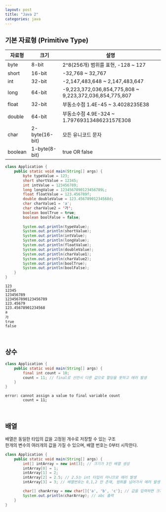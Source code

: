 ```yaml
---
layout: post
title: "Java 2"
categories: java
---
```


## 기본 자료형 (Primitive Type)

|자료형|크기|설명|
|---|---|---|
|byte|8-bit| 2^8(256개) 범위를 표현, -128 ~ 127|
|short|16-bit| -32,768 ~ 32,767|
|int|32-bit| -2,147,483,648 ~ 2,147,483,647|
|long|64-bit| -9,223,372,036,854,775,808 ~ 9,223,372,036,854,775,807|
|float|32-bit| 부동소수점 1.4E-45 ~ 3.4028235E38|
|double|64-bit| 부동소수점 4.9E-324 ~ 1.7976931348623157E308|
|char|2-byte(16-bit)| 모든 유니코드 문자|
|boolean|1-byte(8-bit)| true OR false|

```java
class Application {
    public static void main(String[] args) {
        byte typeValue = 123;
        short shortValue = 12345;
        int intValue = 123456789;
        long longValue = 1234567890123456789L;
        float floatValue = 123.456789f;
        double doubleValue = 123.45678901234568d;
        char charValue1 = 'a';
        char charValue2 = '가';
        boolean boolTrue = true;
        boolean boolFalse = false;
        
        System.out.println(typeValue);
        System.out.println(shortValue);
        System.out.println(intValue);
        System.out.println(longValue);
        System.out.println(floatValue);
        System.out.println(doubleValue);
        System.out.println(charValue1);
        System.out.println(charValue2);
        System.out.println(boolTrue);
        System.out.println(boolFalse);
    }
}
```
```
123
12345
123456789
1234567890123456789
123.45679
123.45678901234568
a
가
true
false
```

<br/>

## 상수 

```java
class Application {
    public static void main(String[] args) {
        final int count = 10;
        count = 11; // final로 선언시 다른 값으로 할당을 못하고 에러 발생
    }
}
```
```
error: cannot assign a value to final variable count
        count = 11;
```

<br/>

## 배열 

배열은 동일한 타입의 값을 고정된 개수로 저장할 수 있는 구조  
한개의 변수의 여러개의 값을 가질 수 있으며, 배열 번호는 0부터 시작한다. 

```java
class Application {
    public static void main(String[] args) {
        int[] intArray = new int[3]; // 크기가 3인 배열 생성
        intArray[0] = 1;
        intArray[1] = 2;
        intArray[2] = 2.5; // 2.5는 int 타입이 아니므로 에러 발생
        intArray[3] = 3; // 배열번호는 0,1,2 만 존재, 범위를 넘어가서 에러 발생

        char[] charArray = new char[]{'a', 'b', 'c'}; // 값을 입력하면 크기가 자동으로 설정
        System.out.println(charArray); // abc 출력
    }
}
```

